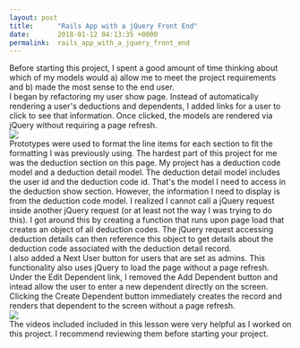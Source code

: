 ```yaml
---
layout: post
title:      "Rails App with a jQuery Front End"
date:       2018-01-12 04:13:35 +0000
permalink:  rails_app_with_a_jquery_front_end
---
```



Before starting this project, I spent a good amount of time thinking about which of my models would a) allow me to meet the project requirements and b) made the most sense to the end user.<br>
I began by refactoring my user show page. Instead of automatically rendering a user's deductions and dependents, I added links for a user to click to see that information.  Once clicked, the models are rendered via jQuery without requiring a page refresh. <br>
![](https://i.imgur.com/bOY5J34.png)<br>
Prototypes were used to format the line items for each section to fit the formatting I was previously using.  The hardest part of this project for me was the deduction section on this page.  My project has a deduction code model and a deduction detail model.  The deduction detail model includes the user id and the deduction code id.  That's the model I need to access in the deduction show section.  However, the information I need to display is from the deduction code model. I realized I cannot call a jQuery request inside another jQuery request (or at least not the way I was trying to do this).  I got around this by creating a function that runs upon page load that creates an object of all deduction codes.  The jQuery request accessing deduction details can then reference this object to get details about the deduction code associated with the deduction detail record. <br>
I also added a Next User button for users that are set as admins.  This functionality also uses jQuery to load the page without a page refresh. <br>
Under the Edit Dependent link, I removed the Add Dependent button and intead allow the user to enter a new dependent directly on the screen.  Clicking the Create Dependent button immediately creates the record and renders that dependent to the screen without a page refresh. <br>
![](https://i.imgur.com/aoat35H.png)<br>
The videos included included in this lesson were very helpful as I worked on this project.  I recommend reviewing them before starting your project. 
